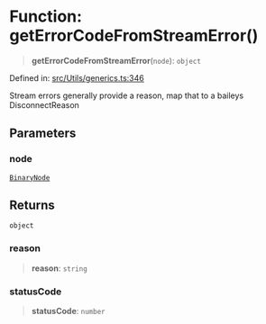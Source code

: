 # Function: getErrorCodeFromStreamError()

> **getErrorCodeFromStreamError**(`node`): `object`

Defined in: [src/Utils/generics.ts:346](https://github.com/Fokusdotid/Baileys/blob/acae94a55f1d32612d8d312d52b001d93f2ac5e2/src/Utils/generics.ts#L346)

Stream errors generally provide a reason, map that to a baileys DisconnectReason

## Parameters

### node

[`BinaryNode`](../type-aliases/BinaryNode.md)

## Returns

`object`

### reason

> **reason**: `string`

### statusCode

> **statusCode**: `number`
